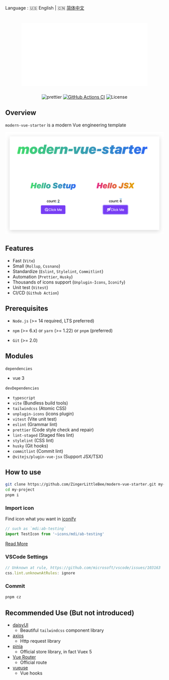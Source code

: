 Language : 🇺🇸 English | 🇨🇳 [简体中文](./README.zh-CN.md)

<h1 align="center">
  <img src="header.svg" width="400" height="200"></img>
</h1>
<div align="center">

  ![prettier](https://img.shields.io/badge/code_style-prettier-ff69b4.svg?style=flat-square)
  [![GitHub Actions CI](https://img.shields.io/github/workflow/status/ZingerLittleBee/modern-vue-starter/Test%20CI?style=flat-square)](https://github.com/ZingerLittleBee/modern-vue-starter/actions)
  ![License](https://img.shields.io/github/license/ZingerLittleBee/modern-vue-starter?style=flat-square)

</div>

## Overview
`modern-vue-starter` is a modern Vue engineering template

![overview](https://github.com/ZingerLittleBee/modern-vue-starter/blob/main/snapshot/overview.png)

## Features
- Fast (`Vite`)
- Small (`Rollup`, `Cssnano`)
- Standardize (`Eslint`, `Stylelint`, `Commitlint`)
- Automation (`Prettier`, `Husky`)
- Thousands of icons support (`Unplugin-Icons`, `Iconify`)
- Unit test (`Vitest`)
- CI/CD (`Github Action`)

## Prerequisites
- `Node.js` (>= 14 required, LTS preferred)

- `npm` (>= 6.x) or `yarn` (>= 1.22) or `pnpm` (preferred)

- `Git` (>= 2.0)

## Modules
`dependencies`
- vue 3

`devDependencies`
- `typescript`
- `vite` (Bundless build tools)
- `tailwindcss` (Atomic CSS)
- `unplugin-icons` (icons plugin)
- `vitest` (Vite unit test)
- `eslint` (Grammar lint)
- `prettier` (Code style check and repair)
- `lint-staged` (Staged files lint)
- `stylelint` (CSS lint)
- `husky` (Git hooks)
- `commitlint` (Commit lint)
- `@vitejs/plugin-vue-jsx` (Support JSX/TSX)

## How to use
```bash
git clone https://github.com/ZingerLittleBee/modern-vue-starter.git my-project
cd my-project
pnpm i
```

### Import icon
Find icon what you want in [iconify](https://icon-sets.iconify.design/)
```typescript
// such as `mdi:ab-testing`
import TestIcon from '~icons/mdi/ab-testing'
```
[Read More](https://github.com/antfu/unplugin-icons)

### VSCode Settings
```js
// Unknown at rule, https://github.com/microsoft/vscode/issues/103163
css.lint.unknownAtRules: ignore
```

### Commit
```bash
pnpm cz
```

## Recommended Use (But not introduced)
- [daisyUI](https://github.com/saadeghi/daisyui)
  - Beautiful `tailwindcss` component library
- [axios](https://axios-http.com/)
  - Http request library
- [pinia](https://pinia.vuejs.org/)
  - Official store library, in fact Vuex 5
- [Vue Router](https://router.vuejs.org/zh/)
  - Official route
- [vueuse](https://vueuse.org/)
  - Vue hooks
